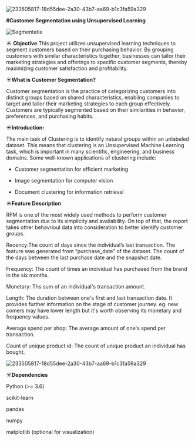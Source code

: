 ![233505817-18d55dee-2a30-43b7-aa69-b1c3fa59a329](https://github.com/user-attachments/assets/78c309f7-1605-447d-8c6b-f08bf6d31fc8)

**#Customer Segmentation using Unsupervised Learning**


![Segmentatie](https://github.com/user-attachments/assets/db19c3ee-3c1f-4ec0-8358-552c95e84791)

☀️ **Objective**
This project utilizes unsupervised learning techniques to segment customers based on their purchasing behavior. By grouping customers with similar characteristics together, businesses can tailor their marketing strategies and offerings to specific customer segments, thereby maximizing customer satisfaction and profitability.


☀️**What is Customer Segmentation?**

Customer segmentation is the practice of categorizing customers into distinct groups based on shared characteristics, enabling companies to target and tailor their marketing strategies to each group effectively. Customers are typically segmented based on their similarities in behavior, preferences, and purchasing habits.

☀️**Introduction:**

The main task of Clustering is to identify natural groups within an unlabeled dataset. This means that clustering is an Unsupervised Machine Learning task, which is important in many scientific, engineering, and business domains. Some well-known applications of clustering include:

* Customer segmentation for efficient marketing

* Image segmentation for computer vision

* Document clustering for information retrieval


☀️**Feature Description**

RFM is one of the most widely used methods to perform customer segmentation due to its simplicity and availability. On top of that, the report takes other behavrioul data into consideration to better identify customer groups.

Recency:The count of days since the individual’s last transaction. The feature was generated from “purchase_date” of the dataset. The count of the days between the last purchase date and the snapshot date.

Frequency: The count of times an individual has purchased from the brand in the six months.

Monetary: Ths sum of an individual's transaction amount.

Length: The duration between one's first and last transaction date. It provides further information on the stage of customer journey. eg. new comers may have lower length but it's worth observing its monetary and frequency values.

Average spend per shop: The average amount of one's spend per transaction.

Count of unique product id: The count of unique product an individual has bought.

![233505817-18d55dee-2a30-43b7-aa69-b1c3fa59a329](https://github.com/user-attachments/assets/e61be053-b5e5-4708-8ade-715482084822)



☀️**Dependencies**

Python (>= 3.6)

scikit-learn

pandas

numpy

matplotlib (optional for visualization)



